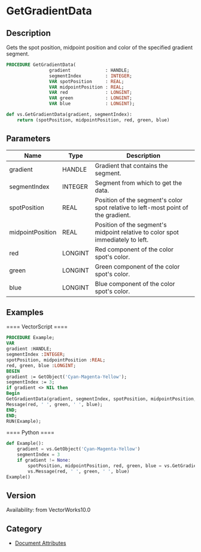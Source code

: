 # GetGradientData

## Description
Gets the spot position, midpoint position and color of the specified gradient segment.

```pascal
PROCEDURE GetGradientData(
				gradient             : HANDLE;
				segmentIndex         : INTEGER;
				VAR spotPosition     : REAL;
				VAR midpointPosition : REAL;
				VAR red              : LONGINT;
				VAR green            : LONGINT;
				VAR blue             : LONGINT);
```

```python
def vs.GetGradientData(gradient, segmentIndex):
    return (spotPosition, midpointPosition, red, green, blue)
```

## Parameters
|Name|Type|Description|
|---|---|---|
|gradient|HANDLE|Gradient that contains the segment.|
|segmentIndex|INTEGER|Segment from which to get the data.|(segment indexes begin with 1)|
|spotPosition|REAL|Position of the segment's color spot relative to left-most point of the gradient.|(position &gt;= 0.0 and position &lt;= 1.0)|
|midpointPosition|REAL|Position of the segment's midpoint relative to color spot immediately to left.|(position &gt;= 0.0 and position &lt;= 1.0)|
|red|LONGINT|Red component of the color spot's color.|(red &gt;= 0 and red &lt;= 255)|
|green|LONGINT|Green component of the color spot's color.|(green &gt;= 0 and green &lt;= 255)|
|blue|LONGINT|Blue component of the color spot's color.|(blue &gt;= 0 and blue &lt;= 255)|

## Examples
==== VectorScript ====
```pascal
PROCEDURE Example;
VAR
gradient :HANDLE;
segmentIndex :INTEGER;
spotPosition, midpointPosition :REAL;
red, green, blue :LONGINT;
BEGIN
gradient := GetObject('Cyan-Magenta-Yellow');
segmentIndex := 3;
if gradient <> NIL then
Begin  
GetGradientData(gradient, segmentIndex, spotPosition, midpointPosition, red, green, blue);
Message(red, ' ', green, ' ', blue);
END;
END;
RUN(Example);
```
==== Python ====
```python
def Example():
	gradient = vs.GetObject('Cyan-Magenta-Yellow')
	segmentIndex = 3
	if gradient != None:
		spotPosition, midpointPosition, red, green, blue = vs.GetGradientData(gradient, segmentIndex)
		vs.Message(red, ' ', green, ' ', blue)
Example()
```

## Version
Availability: from VectorWorks10.0

## Category
* [Document Attributes](../Categories/Document%20Attributes.md)
